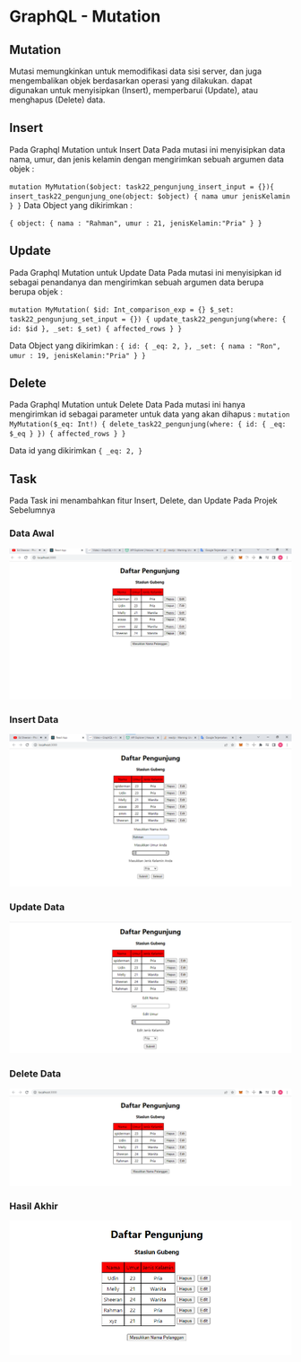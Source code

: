 # GraphQL - Mutation

## Mutation

Mutasi memungkinkan untuk memodifikasi data sisi server, dan juga mengembalikan objek berdasarkan operasi yang dilakukan. dapat digunakan untuk menyisipkan (Insert), memperbarui (Update), atau menghapus (Delete) data.

## Insert

Pada Graphql Mutation untuk Insert Data Pada mutasi ini menyisipkan data nama, umur, dan jenis kelamin dengan mengirimkan sebuah argumen data objek :

`mutation MyMutation($object: task22_pengunjung_insert_input = {}){ insert_task22_pengunjung_one(object: $object) { nama umur jenisKelamin } }`
Data Object yang dikirimkan :

`{ object: { nama : "Rahman", umur : 21, jenisKelamin:"Pria" } }`

## Update

Pada Graphql Mutation untuk Update Data Pada mutasi ini menyisipkan id sebagai penandanya dan mengirimkan sebuah argumen data berupa berupa objek :

`mutation MyMutation( $id: Int_comparison_exp = {} $_set: task22_pengunjung_set_input = {}) { update_task22_pengunjung(where: { id: $id }, _set: $_set) { affected_rows } }`

Data Object yang dikirimkan :
`{ id: { _eq: 2, }, _set: { nama : "Ron", umur : 19, jenisKelamin:"Pria" } }`

## Delete

Pada Graphql Mutation untuk Delete Data Pada mutasi ini hanya mengirimkan id sebagai parameter untuk data yang akan dihapus :
`mutation MyMutation($_eq: Int!) { delete_task22_pengunjung(where: { id: { _eq: $_eq } }) { affected_rows } }`

Data id yang dikirimkan
`{ _eq: 2, }`

## Task

Pada Task ini menambahkan fitur Insert, Delete, dan Update Pada Projek Sebelumnya

### Data Awal

![1](screenshots/getData.png)

### Insert Data

![2](screenshots/addData.png)

### Update Data

![3](screenshots/editData.png)

### Delete Data

![4](screenshots/deleteData.png)

### Hasil Akhir

![5](screenshots/finalresult.png)
